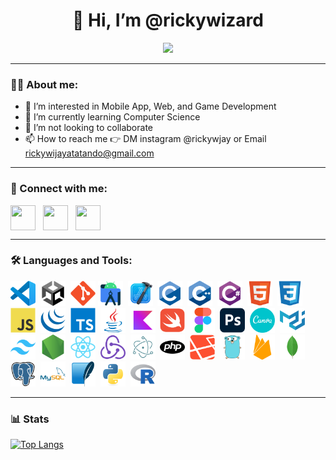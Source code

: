 <div id="header" align="center">
  <h1>👋 Hi, I’m @rickywizard</h1>
  <img src="https://media.giphy.com/media/EOmYN5kVP3W2Lyn6dx/giphy.gif" width="200"/>
</div>
<hr />

### 👨‍💻 About me:
- 👀 I’m interested in Mobile App, Web, and Game Development
- 🌱 I’m currently learning Computer Science
- 💞️ I’m not looking to collaborate
- 📫 How to reach me 👉 DM instagram @rickywjay or Email rickywijayatatando@gmail.com

<!---
rickywizard/rickywizard is a ✨ special ✨ repository because its `README.md` (this file) appears on your GitHub profile.
You can click the Preview link to take a look at your changes.
--->
<hr />

### 🔗 Connect with me:

<div>
  <a href="https://linkedin.com/in/rickywijay" target="_blank"><img align="center" src="https://cdn2.iconfinder.com/data/icons/social-media-2285/512/1_Linkedin_unofficial_colored_svg-1024.png" alt="" height="40" width="40" /></a>&nbsp;&nbsp;
  <a href="https://instagram.com/rickywijay" target="_blank"><img align="center" src="https://cdn2.iconfinder.com/data/icons/social-media-2285/512/1_Instagram_colored_svg_1-1024.png" alt="" height="40" width="40" /></a>&nbsp;&nbsp;
  <a href="https://rickywizard.github.io/rickyportfolio" target="_blank"><img align="center" src="https://cdn2.iconfinder.com/data/icons/flat-pack-1/64/Web_Browser-1024.png" alt="" height="40" width="40" /></a>&nbsp;&nbsp;
</div>

<hr />

### 🛠 Languages and Tools:

<div>
  <img src="https://github.com/devicons/devicon/blob/master/icons/vscode/vscode-original.svg" title="vscode" alt="vscode" width="40" height="40"/>&nbsp;
  <img src="https://github.com/devicons/devicon/blob/master/icons/unity/unity-original.svg" title="unity" alt="unity" width="40" height="40"/>&nbsp;
  <img src="https://github.com/devicons/devicon/blob/master/icons/git/git-original.svg" title="Git" **alt="Git" width="40" height="40"/>
  <img src="https://github.com/devicons/devicon/blob/master/icons/androidstudio/androidstudio-original.svg" title="Android Studio" alt="Android Studio" width="40" height="40"/>&nbsp;
  <img src="https://github.com/devicons/devicon/blob/master/icons/xcode/xcode-original.svg" title="XCode" alt="XCode" width="40" height="40"/>&nbsp;
  <img src="https://github.com/devicons/devicon/blob/master/icons/c/c-original.svg" title="C" alt="C" width="40" height="40"/>&nbsp;
  <img src="https://github.com/devicons/devicon/blob/master/icons/cplusplus/cplusplus-original.svg" title="C++" alt="C++" width="40" height="40"/>&nbsp;
  <img src="https://github.com/devicons/devicon/blob/master/icons/csharp/csharp-original.svg" title="C#" alt="C#" width="40" height="40"/>&nbsp;
  <img src="https://github.com/devicons/devicon/blob/master/icons/html5/html5-original.svg" title="HTML5" alt="HTML" width="40" height="40"/>&nbsp;
  <img src="https://github.com/devicons/devicon/blob/master/icons/css3/css3-original.svg"  title="CSS3" alt="CSS" width="40" height="40"/>&nbsp;
  <img src="https://github.com/devicons/devicon/blob/master/icons/javascript/javascript-original.svg" title="JavaScript" alt="JavaScript" width="40" height="40"/>&nbsp;
  <img src="https://github.com/devicons/devicon/blob/master/icons/jquery/jquery-original.svg" title="JQuery" alt="Jquery" width="40" height="40"/>&nbsp;
  <img src="https://github.com/devicons/devicon/blob/master/icons/typescript/typescript-original.svg" title="TypeScript" alt="TypeScript" width="40" height="40"/>&nbsp;
  <img src="https://github.com/devicons/devicon/blob/master/icons/java/java-original.svg" title="Java" alt="Java" width="40" height="40"/>&nbsp;
  <img src="https://github.com/devicons/devicon/blob/master/icons/kotlin/kotlin-original.svg" title="Kotlin" alt="Kotlin" width="40" height="40"/>&nbsp;
  <img src="https://github.com/devicons/devicon/blob/master/icons/swift/swift-original.svg" title="Swift" alt="Swift" width="40" height="40"/>&nbsp;
  <img src="https://github.com/devicons/devicon/blob/master/icons/figma/figma-original.svg" title="Figma" alt="Figma" width="40" height="40"/>&nbsp;
  <img src="https://github.com/devicons/devicon/blob/master/icons/photoshop/photoshop-plain.svg" title="Photoshop" alt="Photoshop" width="40" height="40"/>&nbsp;
  <img src="https://github.com/devicons/devicon/blob/master/icons/canva/canva-original.svg" title="Canva" alt="Canva" width="40" height="40"/>&nbsp;
  <img src="https://github.com/devicons/devicon/blob/master/icons/materialui/materialui-original.svg" title="Material UI" alt="Material UI" width="40" height="40"/>&nbsp;
  <img src="https://github.com/devicons/devicon/blob/master/icons/tailwindcss/tailwindcss-plain.svg" title="Tailwind" alt="Tailwind" width="40" height="40"/>&nbsp;
  <img src="https://github.com/devicons/devicon/blob/master/icons/nodejs/nodejs-original.svg" title="NodeJS" alt="NodeJS" width="40" height="40"/>&nbsp;
  <img src="https://github.com/devicons/devicon/blob/master/icons/react/react-original.svg" title="React" alt="React" width="40" height="40"/>&nbsp;
  <img src="https://github.com/devicons/devicon/blob/master/icons/redux/redux-original.svg" title="Redux" alt="Redux " width="40" height="40"/>&nbsp;
  <img src="https://github.com/devicons/devicon/blob/master/icons/electron/electron-original.svg" title="Electron" alt="Elelctron" width="40" height="40"/>&nbsp;
  <img src="https://github.com/devicons/devicon/blob/master/icons/php/php-plain.svg" title="PHP" alt="PHP" width="40" height="40"/>&nbsp;
  <img src="https://github.com/devicons/devicon/blob/master/icons/laravel/laravel-plain.svg" title="Laravel" alt="Laravel" width="40" height="40"/>&nbsp;
  <img src="https://github.com/devicons/devicon/blob/master/icons/go/go-original.svg" title="GO" alt="GO" width="40" height="40"/>&nbsp;
  <img src="https://github.com/devicons/devicon/blob/master/icons/firebase/firebase-plain.svg" title="Firebase" alt="Firebase" width="40" height="40"/>&nbsp;
  <img src="https://github.com/devicons/devicon/blob/master/icons/mongodb/mongodb-original.svg" title="MongoDB" alt="MongoDB" width="40" height="40"/>&nbsp;
  <img src="https://github.com/devicons/devicon/blob/master/icons/postgresql/postgresql-original.svg" title="PostrgeSQL" alt="PostgreSQL" width="40" height="40"/>&nbsp;
  <img src="https://github.com/devicons/devicon/blob/master/icons/mysql/mysql-original-wordmark.svg" title="MySQL"  alt="MySQL" width="40" height="40"/>&nbsp;
  <img src="https://github.com/devicons/devicon/blob/master/icons/sqlite/sqlite-original.svg" title="SQLite" alt="SQLite" width="40" height="40"/>&nbsp;
  <img src="https://github.com/devicons/devicon/blob/master/icons/python/python-original.svg" title="Python" alt="Python" width="40" height="40"/>&nbsp;
  <img src="https://github.com/devicons/devicon/blob/master/icons/r/r-original.svg" title="R" alt="R" width="40" height="40"/>&nbsp;
</div>
<hr />

### 📊 Stats
[![Top Langs](https://github-readme-stats.vercel.app/api/top-langs/?username=rickywizard&layout=compact&theme=vision-friendly-dark)](https://github.com/anuraghazra/github-readme-stats)
